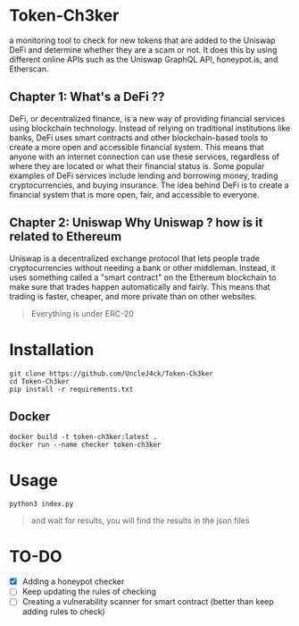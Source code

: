 # Token-Ch3ker

a monitoring tool to check for new tokens that are added to the Uniswap DeFi and determine whether they are a scam or not. It does this by using different online APIs such as the Uniswap GraphQL API, honeypot.is, and Etherscan. 

## Chapter 1: What's a DeFi ??

DeFi, or decentralized finance, is a new way of providing financial services using blockchain technology. Instead of relying on traditional institutions like banks, DeFi uses smart contracts and other blockchain-based tools to create a more open and accessible financial system. This means that anyone with an internet connection can use these services, regardless of where they are located or what their financial status is. Some popular examples of DeFi services include lending and borrowing money, trading cryptocurrencies, and buying insurance. The idea behind DeFi is to create a financial system that is more open, fair, and accessible to everyone.

## Chapter 2: Uniswap Why Uniswap ? how is it related to Ethereum

Uniswap is a decentralized exchange protocol that lets people trade cryptocurrencies without needing a bank or other middleman. Instead, it uses something called a "smart contract" on the Ethereum blockchain to make sure that trades happen automatically and fairly. This means that trading is faster, cheaper, and more private than on other websites.

> Everything is under ERC-20 

# Installation

```
git clone https://github.com/UncleJ4ck/Token-Ch3ker
cd Token-Ch3ker
pip install -r requirements.txt
```

## Docker

```docker
docker build -t token-ch3ker:latest .
docker run --name checker token-ch3ker
```

# Usage
```
python3 index.py
```
> and wait for results, you will find the results in the json files

# TO-DO

- [x] Adding a honeypot checker
- [ ] Keep updating the rules of checking
- [ ] Creating a vulnerability scanner for smart contract (better than keep adding rules to check)
